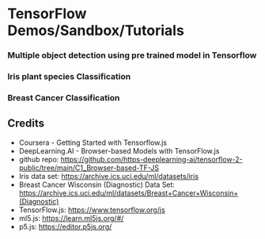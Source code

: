 # TensorFlow Demos/Sandbox/Tutorials

### Multiple object detection using pre trained model in Tensorflow
### Iris plant species Classification
### Breast Cancer Classification

## Credits
- Coursera - Getting Started with Tensorflow.js
- DeepLearning.AI - Browser-based Models with TensorFlow.js
- github repo: https://github.com/https-deeplearning-ai/tensorflow-2-public/tree/main/C1_Browser-based-TF-JS
- Iris data set: https://archive.ics.uci.edu/ml/datasets/iris
- Breast Cancer Wisconsin (Diagnostic) Data Set: https://archive.ics.uci.edu/ml/datasets/Breast+Cancer+Wisconsin+(Diagnostic)
- TensorFlow.js: https://www.tensorflow.org/js
- ml5.js: https://learn.ml5js.org/#/
- p5.js: https://editor.p5js.org/
